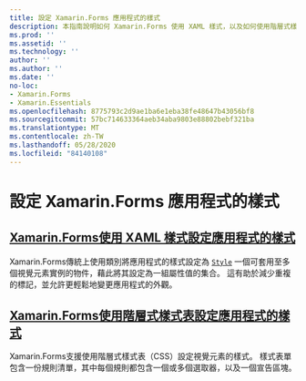 ```yaml
---
title: 設定 Xamarin.Forms 應用程式的樣式
description: 本指南說明如何 Xamarin.Forms 使用 XAML 樣式，以及如何使用階層式樣式表來為應用程式樣式。
ms.prod: ''
ms.assetid: ''
ms.technology: ''
author: ''
ms.author: ''
ms.date: ''
no-loc:
- Xamarin.Forms
- Xamarin.Essentials
ms.openlocfilehash: 8775793c2d9ae1ba6e1eba38fe48647b43056bf8
ms.sourcegitcommit: 57bc714633364aeb34aba9803e88802bebf321ba
ms.translationtype: MT
ms.contentlocale: zh-TW
ms.lasthandoff: 05/28/2020
ms.locfileid: "84140108"
---
```

# <a name="styling-xamarinforms-apps"></a>設定 Xamarin.Forms 應用程式的樣式

## <a name="styling-xamarinforms-apps-using-xaml-stylesxamlindexmd"></a>[Xamarin.Forms使用 XAML 樣式設定應用程式的樣式](xaml/index.md)

Xamarin.Forms傳統上使用類別將應用程式的樣式設定為 [`Style`](xref:Xamarin.Forms.Style) 一個可套用至多個視覺元素實例的物件，藉此將其設定為一組屬性值的集合。 這有助於減少重複的標記，並允許更輕鬆地變更應用程式的外觀。

## <a name="styling-xamarinforms-apps-using-cascading-style-sheetscssindexmd"></a>[Xamarin.Forms使用階層式樣式表設定應用程式的樣式](css/index.md)

Xamarin.Forms支援使用階層式樣式表（CSS）設定視覺元素的樣式。 樣式表單包含一份規則清單，其中每個規則都包含一個或多個選取器，以及一個宣告區塊。
